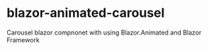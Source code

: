 # blazor-animated-carousel
Carousel blazor compnonet with using Blazor.Animated and Blazor Framework
